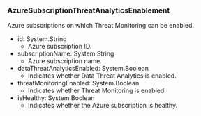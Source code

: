 ### AzureSubscriptionThreatAnalyticsEnablement
Azure subscriptions on which Threat Monitoring can be enabled.

- id: System.String
  - Azure subscription ID.
- subscriptionName: System.String
  - Azure subscription name.
- dataThreatAnalyticsEnabled: System.Boolean
  - Indicates whether Data Threat Analytics is enabled.
- threatMonitoringEnabled: System.Boolean
  - Indicates whether Threat Monitoring is enabled.
- isHealthy: System.Boolean
  - Indicates whether the Azure subscription is healthy.
